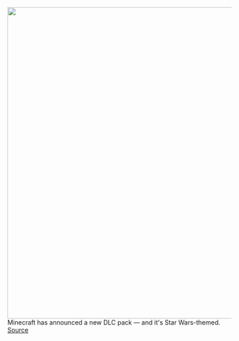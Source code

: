 <img src='https://cdn.vox-cdn.com/thumbor/x-CpvUnQmdJfbxcSJc5ZWRTlXSU=/0x0:1280x720/1200x800/filters:focal(538x258:742x462)/cdn.vox-cdn.com/uploads/chorus_image/image/67805789/Star_Wars_Carousel2.0.jpg' width='700px' /><br/>
Minecraft has announced a new DLC pack — and it's Star Wars-themed.
<a href='https://www.theverge.com/2020/11/17/21571450/minecraft-star-wars-dlc-pack-game-skins-map-features'> Source <a/>